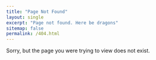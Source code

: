 ```yaml
---
title: "Page Not Found"
layout: single
excerpt: "Page not found. Here be dragons"
sitemap: false
permalink: /404.html
---
```


Sorry, but the page you were trying to view does not exist.
